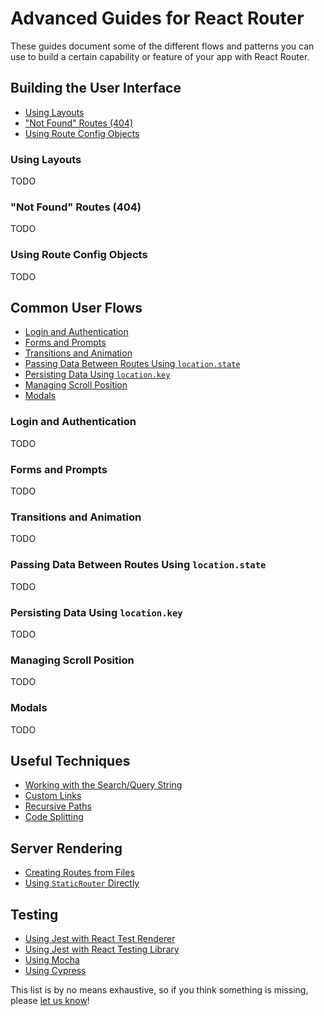 # Advanced Guides for React Router

These guides document some of the different flows and patterns you can use to
build a certain capability or feature of your app with React Router.

## Building the User Interface

- [Using Layouts](#layouts)
- ["Not Found" Routes (404)](#not-found)
- [Using Route Config Objects](#route-configs)

<a name="layouts"></a>

### Using Layouts

TODO

<a name="not-found"></a>

### "Not Found" Routes (404)

TODO 

<a name="route-configs"></a>

### Using Route Config Objects

TODO

## Common User Flows

- [Login and Authentication](#login-and-auth)
- [Forms and Prompts](#forms-and-prompts)
- [Transitions and Animation](#animation)
- [Passing Data Between Routes Using `location.state`](#passing-data-with-state)
- [Persisting Data Using `location.key`](#persisting-data-with-key)
- [Managing Scroll Position](#scroll-position)
- [Modals](#modals)

<a name="login-and-auth"></a>

### Login and Authentication

TODO

<a name="forms-and-prompts"></a>

### Forms and Prompts

TODO

<a name="animation"></a>

### Transitions and Animation

TODO

<a name="passing-data-with-state"></a>

### Passing Data Between Routes Using `location.state`

TODO

<a name="persisting-data-with-key"></a>

### Persisting Data Using `location.key`

TODO

<a name="scroll-position"></a>

### Managing Scroll Position

TODO

<a name="modals"></a>

### Modals

TODO

## Useful Techniques

- [Working with the Search/Query String](working-with-the-search-string.md)
- [Custom Links](custom-links.md)
- [Recursive Paths](recursive-paths.md)
- [Code Splitting](code-splitting.md)

## Server Rendering

- [Creating Routes from Files](server-rendering/creating-routes-from-files.md)
- [Using `StaticRouter` Directly](server-rendering/using-staticrouter-directly.md)

## Testing

- [Using Jest with React Test Renderer](testing/testing-with-react-test-renderer.md)
- [Using Jest with React Testing Library](testing/testing-with-react-testing-library.md)
- [Using Mocha](testing/testing-with-mocha.md)
- [Using Cypress](testing/testing-with-cypress.md)

This list is by no means exhaustive, so if you think something is missing,
please [let us know](#TODO)!
